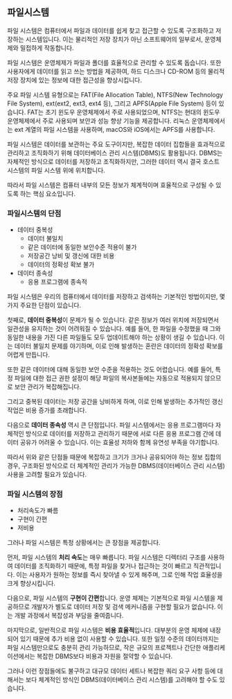 ## 파일시스템

파일 시스템은 컴퓨터에서 파일과 데이터를 쉽게 찾고 접근할 수 있도록 구조화하고 저장하는 시스템입니다. 이는 물리적인 저장 장치가 아닌 소프트웨어의 일부로서, 운영체제와 밀접하게 작동합니다. 

파일 시스템은 운영체제가 파일과 폴더를 효율적으로 관리할 수 있도록 돕습니다. 또한 사용자에게 데이터를 읽고 쓰는 방법을 제공하여, 하드 디스크나 CD-ROM 등의 물리적 저장 장치에 있는 정보에 대한 접근성을 향상시킵니다.

주요 파일 시스템 유형으로는 FAT(File Allocation Table), NTFS(New Technology File System), ext(ext2, ext3, ext4 등), 그리고 APFS(Apple File System) 등이 있습니다. FAT는 초기 윈도우 운영체제에서 주로 사용되었으며, NTFS는 현대의 윈도우 운영체제에서 주로 사용되며 보안과 성능 향상 기능을 제공합니다. 리눅스 운영체제에서는 ext 계열의 파일 시스템을 사용하며, macOS와 iOS에서는 APFS를 사용합니다.

파일 시스템은 데이터를 보관하는 주요 도구이지만, 복잡한 데이터 집합들을 효과적으로 관리하고 조직화하기 위해 데이터베이스 관리 시스템(DBMS)도 활용됩니다. DBMS는 자체적인 방식으로 데이터를 저장하고 조직화하지만, 그러한 데이터 역시 결국 호스트 시스템의 파일 시스템 위에 위치합니다.

따라서 파일 시스템은 컴퓨터 내부의 모든 정보가 체계적이며 효율적으로 구성될 수 있도록 하는 핵심 요소입니다.

### 파일시스템의 단점

- 데이터 중복성
	- 데이터 불일치
	- 같은 데이터에 동일한 보안수준 적용이 불가
	- 저장공간 낭비 및 갱신에 대한 비용
	- 데이터의 정확성 확보 불가
- 데이터 종속성
	- 응용 프로그램에 종속적

파일 시스템은 우리의 컴퓨터에서 데이터를 저장하고 검색하는 기본적인 방법이지만, 몇 가지 주요한 단점이 있습니다.

첫째로, **데이터 중복성**이 문제가 될 수 있습니다. 같은 정보가 여러 위치에 저장되면서 일관성을 유지하는 것이 어려워질 수 있습니다. 예를 들어, 한 파일을 수정했을 때 그와 동일한 내용을 가진 다른 파일들도 모두 업데이트해야 하는 상황이 생길 수 있습니다. 이는 데이터 불일치 문제를 야기하며, 이로 인해 발생하는 혼란은 데이터의 정확성 확보를 어렵게 만듭니다.

또한 같은 데이터에 대해 동일한 보안 수준을 적용하는 것도 어렵습니다. 예를 들어, 특정 파일에 대한 접근 권한 설정이 해당 파일의 복사본들에는 자동으로 적용되지 않으므로 보안 관리가 복잡해집니다.

그리고 중복된 데이터는 저장 공간을 낭비하게 하며, 이로 인해 발생하는 추가적인 갱신 작업은 비용 증가를 초래합니다.

다음으로 **데이터 종속성** 역시 큰 단점입니다. 파일 시스템에서는 응용 프로그램마다 자체적인 방식으로 데이터를 저장하고 관리하기 때문에 서로 다른 응용 프로그램 간에 데이터 공유가 어려울 수 있습니다. 이는 효율성 저하와 함께 유연성 부족을 야기합니다.

따라서 위와 같은 단점들 때문에 복잡하고 크기가 크거나 공유되어야 하는 정보 집합의 경우, 구조화된 방식으로 더 체계적인 관리가 가능한 DBMS(데이터베이스 관리 시스템) 사용을 고려할 필요가 있습니다.

### 파일 시스템의 장점

- 처리속도가 빠름
- 구현이 간편
- 저비용

그러나 파일 시스템은 특정 상황에서는 큰 장점을 제공합니다.

먼저, 파일 시스템의 **처리 속도**는 매우 빠릅니다. 파일 시스템은 디렉터리 구조를 사용하여 데이터를 조직화하기 때문에, 특정 파일을 찾거나 접근하는 것이 빠르고 직관적입니다. 이는 사용자가 원하는 정보를 즉시 찾아낼 수 있게 해주며, 그로 인해 작업 효율성을 크게 향상시킵니다.

다음으로, 파일 시스템의 **구현이 간편**합니다. 운영 체제는 기본적으로 파일 시스템을 제공하므로 개발자가 별도로 데이터 저장 및 검색 메커니즘을 구현할 필요가 없습니다. 이는 개발 과정에서 복잡성과 부담을 줄여줍니다.

마지막으로, 일반적으로 파일 시스템은 **비용 효율적**입니다. 대부분의 운영 체제에 내장되어 있기 때문에 추가 비용 없이 사용할 수 있습니다. 또한 일정 수준의 데이터까지는 파일 시스템만으로도 충분히 관리 가능하므로, 작은 규모의 프로젝트나 간단한 애플리케이션에서는 복잡한 DBMS보다 비용과 자원을 절약할 수 있습니다.

그러나 이런 장점들에도 불구하고 대규모 데이터 세트나 복잡한 쿼리 요구 사항 등에 대해서는 보다 체계적인 방식인 DBMS(데이터베이스 관리 시스템)를 고려해야 할 수도 있습니다.
